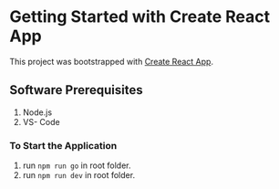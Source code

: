 # Getting Started with Create React App

This project was bootstrapped with [Create React App](https://github.com/facebook/create-react-app).

## Software Prerequisites

1. Node.js
2. VS- Code

### To Start the Application

1. run `npm run go` in root folder.
2. run `npm run dev` in root folder.
